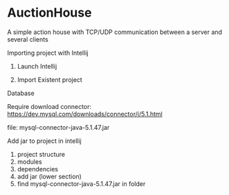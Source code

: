 # AuctionHouse
A simple action house with TCP/UDP communication between a server and several clients


Importing project with Intellij
1. Launch Intellij

2. Import Existent project

Database

Require
download connector: https://dev.mysql.com/downloads/connector/j/5.1.html

file: mysql-connector-java-5.1.47.jar

Add jar to project in intellij

1. project structure
2. modules
3. dependencies
4. add jar (lower section)
5. find mysql-connector-java-5.1.47.jar in folder

